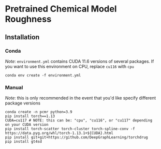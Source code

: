 # Pretrained Chemical Model Roughness

## Installation

### Conda
_Note_: `environment.yml` contains CUDA 11.6 versions of several packages. If you want to use this environment on CPU, replace `cu116` with `cpu`
```
conda env create -f environment.yml
```

### Manual
_Note_: this is only recommended in the event that you'd like specify different package versions
```
conda create -n pcmr python=3.9
pip install torch==1.13
CUDA=cu117 # NOTE: this can be: "cpu", "cu116", or "cu117" depending on your CUDA version
pip install torch-scatter torch-cluster torch-spline-conv -f https://data.pyg.org/whl/torch-1.13.1+${CUDA}.html
pip install git+git+https://github.com/DeepGraphLearning/torchdrug
pip install gt4sd
```
